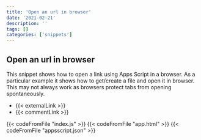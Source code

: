 ```yaml
---
title: 'Open an url in browser'
date: '2021-02-21'
description: ''
tags: []
categories: ['snippets']
---
```


## Open an url in browser

This snippet shows how to open a link using Apps Script in a browser. As a particular example it shows how to get/create a file and open it in browser.
This may not always work as browsers protect tabs from opening spontaneously.

- {{< externalLink >}}
- {{< commentLink >}}

{{< codeFromFile "index.js" >}}
{{< codeFromFile "app.html" >}}
{{< codeFromFile "appsscript.json" >}}

